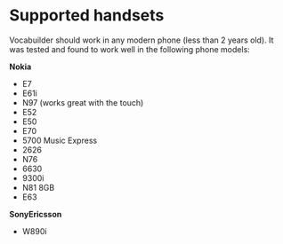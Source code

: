 # Supported handsets #
Vocabuilder should work in any modern phone (less than 2 years old). It was tested and found to work well in the following phone models:

**Nokia**

  * E7
  * E61i
  * N97 (works great with the touch)
  * E52
  * E50
  * E70
  * 5700 Music Express
  * 2626
  * N76
  * 6630
  * 9300i
  * N81 8GB
  * E63

**SonyEricsson**

  * W890i